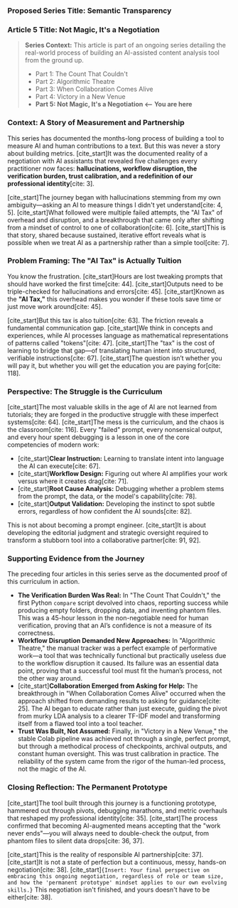 ### **Proposed Series Title: Semantic Transparency**
### **Article 5 Title: Not Magic, It's a Negotiation**

> **Series Context:** This article is part of an ongoing series detailing the real-world process of building an AI-assisted content analysis tool from the ground up.
>
> * Part 1: The Count That Couldn't
> * Part 2: Algorithmic Theatre
> * Part 3: When Collaboration Comes Alive
> * Part 4: Victory in a New Venue
> * **Part 5: Not Magic, It's a Negotiation <— You are here**

### **Context: A Story of Measurement and Partnership**

This series has documented the months-long process of building a tool to measure AI and human contributions to a text. But this was never a story about building metrics. [cite_start]It was the documented reality of a negotiation with AI assistants that revealed five challenges every practitioner now faces: **hallucinations, workflow disruption, the verification burden, trust calibration, and a redefinition of our professional identity**[cite: 3].

[cite_start]The journey began with hallucinations stemming from my own ambiguity—asking an AI to measure things I didn't yet understand[cite: 4, 5]. [cite_start]What followed were multiple failed attempts, the "AI Tax" of overhead and disruption, and a breakthrough that came only after shifting from a mindset of control to one of collaboration[cite: 6]. [cite_start]This is that story, shared because sustained, iterative effort reveals what is possible when we treat AI as a partnership rather than a simple tool[cite: 7].

### **Problem Framing: The "AI Tax" is Actually Tuition**

You know the frustration. [cite_start]Hours are lost tweaking prompts that should have worked the first time[cite: 44]. [cite_start]Outputs need to be triple-checked for hallucinations and errors[cite: 45]. [cite_start]Known as the **"AI Tax,"** this overhead makes you wonder if these tools save time or just move work around[cite: 45].

[cite_start]But this tax is also tuition[cite: 63]. The friction reveals a fundamental communication gap. [cite_start]We think in concepts and experiences, while AI processes language as mathematical representations of patterns called "tokens"[cite: 47]. [cite_start]The "tax" is the cost of learning to bridge that gap—of translating human intent into structured, verifiable instructions[cite: 67]. [cite_start]The question isn’t whether you will pay it, but whether you will get the education you are paying for[cite: 118].

### **Perspective: The Struggle is the Curriculum**

[cite_start]The most valuable skills in the age of AI are not learned from tutorials; they are forged in the productive struggle with these imperfect systems[cite: 64]. [cite_start]The mess is the curriculum, and the chaos is the classroom[cite: 116]. Every "failed" prompt, every nonsensical output, and every hour spent debugging is a lesson in one of the core competencies of modern work:
* [cite_start]**Clear Instruction:** Learning to translate intent into language the AI can execute[cite: 67].
* [cite_start]**Workflow Design:** Figuring out where AI amplifies your work versus where it creates drag[cite: 71].
* [cite_start]**Root Cause Analysis:** Debugging whether a problem stems from the prompt, the data, or the model's capability[cite: 78].
* [cite_start]**Output Validation:** Developing the instinct to spot subtle errors, regardless of how confident the AI sounds[cite: 82].

This is not about becoming a prompt engineer. [cite_start]It is about developing the editorial judgment and strategic oversight required to transform a stubborn tool into a collaborative partner[cite: 91, 92].

### **Supporting Evidence from the Journey**

The preceding four articles in this series serve as the documented proof of this curriculum in action.
* **The Verification Burden Was Real:** In "The Count That Couldn't," the first Python `compare` script devolved into chaos, reporting success while producing empty folders, dropping data, and inventing phantom files. This was a 45-hour lesson in the non-negotiable need for human verification, proving that an AI’s confidence is not a measure of its correctness.
* **Workflow Disruption Demanded New Approaches:** In "Algorithmic Theatre," the manual tracker was a perfect example of performative work—a tool that was technically functional but practically useless due to the workflow disruption it caused. Its failure was an essential data point, proving that a successful tool must fit the human’s process, not the other way around.
* [cite_start]**Collaboration Emerged from Asking for Help:** The breakthrough in "When Collaboration Comes Alive" occurred when the approach shifted from demanding results to asking for guidance[cite: 25]. The AI began to educate rather than just execute, guiding the pivot from murky LDA analysis to a clearer TF-IDF model and transforming itself from a flawed tool into a tool teacher.
* **Trust Was Built, Not Assumed:** Finally, in "Victory in a New Venue," the stable Colab pipeline was achieved not through a single, perfect prompt, but through a methodical process of checkpoints, archival outputs, and constant human oversight. This was trust calibration in practice. The reliability of the system came from the rigor of the human-led process, not the magic of the AI.

### **Closing Reflection: The Permanent Prototype**

[cite_start]The tool built through this journey is a functioning prototype, hammered out through pivots, debugging marathons, and metric overhauls that reshaped my professional identity[cite: 35]. [cite_start]The process confirmed that becoming AI-augmented means accepting that the "work never ends"—you will always need to double-check the output, from phantom files to silent data drops[cite: 36, 37].

[cite_start]This is the reality of responsible AI partnership[cite: 37]. [cite_start]It is not a state of perfection but a continuous, messy, hands-on negotiation[cite: 38]. [cite_start]`{Insert: Your final perspective on embracing this ongoing negotiation, regardless of role or team size, and how the 'permanent prototype' mindset applies to our own evolving skills.}` This negotiation isn't finished, and yours doesn't have to be either[cite: 38].